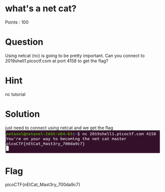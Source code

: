 # what's a net cat?

Points : 100

# Question

Using netcat (nc) is going to be pretty important. Can you connect to 2019shell1.picoctf.com at port 4158 to get the flag?

# Hint 

nc tutorial

# Solution
just need to connect using netcat and we get the flag
![Screenshot](solution.png)

# Flag
picoCTF{nEtCat_Mast3ry_700da9c7}
